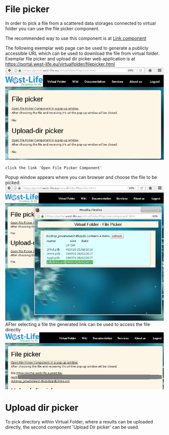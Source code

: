 # File picker
In order to pick a file from a scattered data storages connected to virtual folder you can use the file picker component.

The recommended way to use this component is at [Link component](integration-guide/link-component.md)

The following exemplar web page can be used to generate a publicly accessible URL which can be used to download the file from virtual folder.
Exemplar file picker and upload dir picker web application is at
https://portal.west-life.eu/virtualfolder/filepicker.html
![](/doc/assets/FilePicker.PNG)

```
click the link 'Open File Picker Component' 
```
Popup window appears where you can browser and choose the file to be picked.
![](/doc/assets/FilePicker2.PNG)
AFter selecting a file the generated link can be used to access the file directly
![](/doc/assets/FilePickerChosenFile.PNG)
# Upload dir picker
To pick directory within Virtual Folder, where a results can be uploaded directly, the second component 'Upload Dir picker' can be used.
